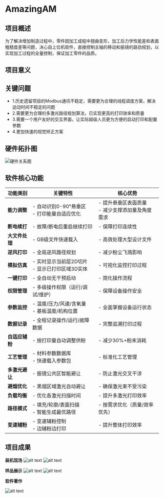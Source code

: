 # AmazingAM

## 项目概述
为了解决增加制造过程中，零件因加工成程中翘曲变形，加工后力学性能差和表面粗糙度差等问题，决心自上位机软件，直接控制主轴的移动和振镜的路劲规划，以实现加工过程的全量控制，保证加工零件的品质。

## 项目意义

## 关键问题
- 1.历史遗留项目的Modbus通讯不稳定，需要更为合理的线程调度方案，解决运动时间不稳定的问题
- 2.需要更为合理的多激光路径规划算法，已实现更高的打印效率和质量
- 3.需要一个用户友好的交互界面，让实际超级人员更为方便的启动打印和配置参数
- 4.更加快速的视觉矫正方案

## 硬件拓扑图
![硬件关系图](img/3.png)

## 软件核心功能


| 功能类别         | 关键特性                                                                 | 核心优势                                                                 |
|------------------|--------------------------------------------------------------------------|--------------------------------------------------------------------------|
| **能力调整**     | - 自动识别0-90°悬垂区<br>- 打印能量自适应优化                            | - 提升悬垂区表面质量<br>- 减少支撑添加量及角度需求                       |
| **断电续打**     | - 故障/断电后重启继续打印                                                | - 保障打印连续性                                                         |
| **大文件处理**   | - GB级文件快速载入                                                       | - 高效处理大型设计文件                                                   |
| **逆风打印**     | - 全局逆风路径规划                                                       | - 减少粉尘飞溅影响                                                       |
| **模拟仿真**     | - 实时显示当前层2D切片<br>- 显示已打印区域3D实体                         | - 可视化监控打印过程                                                     |
| **一键打印**     | - 全自动无干预启动                                                       | - 简化操作流程                                                           |
| **权限管理**     | - 多级操作权限（运行/调试/维护）                                         | - 保障设备操作安全                                                       |
| **参数监控**     | - 温度/压力/风速/含氧量<br>- 基板温度/机构位置                           | - 全面掌握设备运行状态                                                   |
| **数据记录**     | - 全程记录操作/运行/故障数据                                             | - 完整追溯打印过程                                                       |
| **自适应辅粉**   | - 按打印量自动调整供粉                                                   | - 减少30%+粉末消耗                                                       |
| **工艺管理**     | - 材料参数数据库<br>- 快速载入参数包                                     | - 标准化工艺管理                                                         |
| **多激光避让**   | - 振镜公共区智能避让                                                     | - 防止激光交叉干涉                                                       |
| **避烟优化**     | - 黑烟区域激光自动避让                                                   | - 确保激光束不受污染                                                     |
| **负载均衡**     | - 优化各激光扫描时间                                                     | - 提升多激光打印效率                                                     |
| **路径模式**     | - 填充/轮廓/表面扫描<br>- 智能生成最优路径                               | - 按需求优化（质量/效率优先）                                            |
| **变速辅粉**     | - 变速辅粉控制<br>- 边辅粉边打印                                         | - 提升整体打印效率                                                       |


## 项目成果

**装机现场**
![alt text](img/5ab3d9044a42bedb67a2d684bf23fc7.jpg)
![alt text](img/fd128b0c12d36cfab763596214ec3b8.jpg)

**样品展示**
![alt text](img/497ceacdb0e5a79b1ea00acd10fdeee.jpg)
![alt text](img/d9afbc2c040bf09d065580fd0f05a33.jpg)

**软件著作**

![alt text](img/2.png)